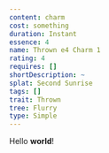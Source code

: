 ```yaml
---
content: charm
cost: something
duration: Instant
essence: 4
name: Thrown e4 Charm 1
rating: 4
requires: []
shortDescription: ~
splat: Second Sunrise
tags: []
trait: Thrown
tree: Flurry
type: Simple
---
```


Hello **world**!
